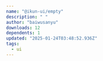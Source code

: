 ```yaml
---
name: "@ikun-ui/empty"
description: " "
author: "baiwusanyu"
downloads: 12
dependents: 1
updated: "2025-01-24T03:48:52.936Z"
tags: 
  - ui
---
```

